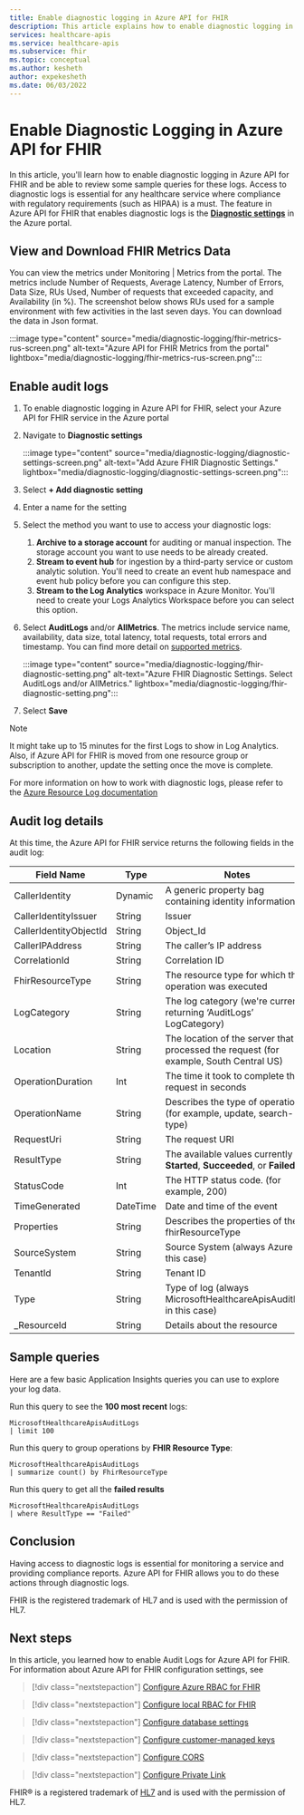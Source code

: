 ```yaml
---
title: Enable diagnostic logging in Azure API for FHIR
description: This article explains how to enable diagnostic logging in Azure API for FHIR®
services: healthcare-apis
ms.service: healthcare-apis
ms.subservice: fhir
ms.topic: conceptual
ms.author: kesheth
author: expekesheth
ms.date: 06/03/2022
---
```


# Enable Diagnostic Logging in Azure API for FHIR

In this article, you'll learn how to enable diagnostic logging in Azure API for FHIR and be able to review some sample queries for these logs. Access to diagnostic logs is essential for any healthcare service where compliance with regulatory requirements (such as HIPAA) is a must. The feature in Azure API for FHIR that enables diagnostic logs is the [**Diagnostic settings**](../../azure-monitor/essentials/diagnostic-settings.md) in the Azure portal. 

## View and Download FHIR Metrics Data

You can view the metrics under Monitoring | Metrics from the portal. The metrics include Number of Requests, Average Latency, Number of Errors, Data Size, RUs Used, Number of requests that exceeded capacity, and Availability (in %). The screenshot below shows RUs used for a sample environment with few activities in the last seven days. You can download the data in Json format.

   :::image type="content" source="media/diagnostic-logging/fhir-metrics-rus-screen.png" alt-text="Azure API for FHIR Metrics from the portal" lightbox="media/diagnostic-logging/fhir-metrics-rus-screen.png":::

## Enable audit logs
1. To enable diagnostic logging in Azure API for FHIR, select your Azure API for FHIR service in the Azure portal 
2. Navigate to **Diagnostic settings** 

   :::image type="content" source="media/diagnostic-logging/diagnostic-settings-screen.png" alt-text="Add Azure FHIR Diagnostic Settings." lightbox="media/diagnostic-logging/diagnostic-settings-screen.png":::

3. Select **+ Add diagnostic setting**

4. Enter a name for the setting

5. Select the method you want to use to access your diagnostic logs:

    1. **Archive to a storage account** for auditing or manual inspection. The storage account you want to use needs to be already created.
    2. **Stream to event hub** for ingestion by a third-party service or custom analytic solution. You'll need to create an event hub namespace and event hub policy before you can configure this step.
    3. **Stream to the Log Analytics** workspace in Azure Monitor. You'll need to create your Logs Analytics Workspace before you can select this option.

6. Select **AuditLogs** and/or **AllMetrics**. The metrics include service name, availability, data size, total latency, total requests, total errors and timestamp. You can find more detail on [supported metrics](../../azure-monitor/essentials/metrics-supported.md#microsofthealthcareapisservices). 

   :::image type="content" source="media/diagnostic-logging/fhir-diagnostic-setting.png" alt-text="Azure FHIR Diagnostic Settings. Select AuditLogs and/or AllMetrics." lightbox="media/diagnostic-logging/fhir-diagnostic-setting.png":::

7. Select **Save**


> [!Note] 
> It might take up to 15 minutes for the first Logs to show in Log Analytics. Also, if Azure API for FHIR is moved from one resource group or subscription to another, update the setting once the move is complete. 
 
For more information on how to work with diagnostic logs, please refer to the [Azure Resource Log documentation](../../azure-monitor/essentials/platform-logs-overview.md)

## Audit log details
At this time, the Azure API for FHIR service returns the following fields in the audit log: 

|Field Name  |Type  |Notes  |
|---------|---------|---------|
|CallerIdentity|Dynamic|A generic property bag containing identity information
|CallerIdentityIssuer|String|Issuer 
|CallerIdentityObjectId|String|Object_Id 
|CallerIPAddress|String|The caller’s IP address 
|CorrelationId|String| Correlation ID
|FhirResourceType|String|The resource type for which the operation was executed
|LogCategory|String|The log category (we're currently returning ‘AuditLogs’ LogCategory)
|Location|String|The location of the server that processed the request (for example, South Central US)
|OperationDuration|Int|The time it took to complete this request in seconds
|OperationName|String| Describes the type of operation (for example, update, search-type)
|RequestUri|String|The request URI 
|ResultType|String|The available values currently are **Started**, **Succeeded**, or **Failed**
|StatusCode|Int|The HTTP status code. (for example, 200) 
|TimeGenerated|DateTime|Date and time of the event|
|Properties|String| Describes the properties of the fhirResourceType
|SourceSystem|String| Source System (always Azure in this case)
|TenantId|String|Tenant ID
|Type|String|Type of log (always MicrosoftHealthcareApisAuditLog in this case)
|_ResourceId|String|Details about the resource

## Sample queries

Here are a few basic Application Insights queries you can use to explore your log data.

Run this query to see the **100 most recent** logs:

```Application Insights
MicrosoftHealthcareApisAuditLogs
| limit 100
```

Run this query to group operations by **FHIR Resource Type**:

```Application Insights
MicrosoftHealthcareApisAuditLogs 
| summarize count() by FhirResourceType
```

Run this query to get all the **failed results**

```Application Insights
MicrosoftHealthcareApisAuditLogs 
| where ResultType == "Failed" 
```

## Conclusion 
Having access to diagnostic logs is essential for monitoring a service and providing compliance reports. Azure API for FHIR allows you to do these actions through diagnostic logs. 
 
FHIR is the registered trademark of HL7 and is used with the permission of HL7.

## Next steps
In this article, you learned how to enable Audit Logs for Azure API for FHIR. For information about Azure API for FHIR configuration settings, see
 

>[!div class="nextstepaction"]
>[Configure Azure RBAC for FHIR](configure-azure-rbac.md)

>[!div class="nextstepaction"]
>[Configure local RBAC for FHIR](configure-local-rbac.md)

>[!div class="nextstepaction"]
>[Configure database settings](configure-database.md)

>[!div class="nextstepaction"]
>[Configure customer-managed keys](customer-managed-key.md)

>[!div class="nextstepaction"]
>[Configure CORS](configure-cross-origin-resource-sharing.md)

>[!div class="nextstepaction"]
>[Configure Private Link](configure-private-link.md)

FHIR&#174; is a registered trademark of [HL7](https://hl7.org/fhir/) and is used with the permission of HL7.